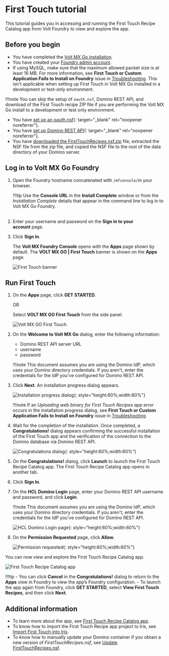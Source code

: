 # First Touch tutorial

This tutorial guides you in accessing and running the First Touch Recipe Catalog app from Volt Foundry to view and explore the app.

## Before you begin

- You have completed the [Volt MX Go installation](installation.md).
- You have created your [Foundry admin account](../howto/foundryadminaccount.md).
- If using MySQL, make sure that the maximum allowed packet size is at least 16 MB. For more information, see **First Touch or Custom Application Fails to Install on Foundry** issue in [Troubleshooting](../references/troubleshoot.md). This isn't applicable when setting up First Touch in Volt MX Go installed in a development or test-only environment.

!!!note 
    You can skip the setup of `oauth.nsf`, Domino REST API, and download of the First Touch recipe ZIP file if you are performing the Volt MX Go install to a development or test only environment. 

- You have [set up an oauth.nsf](https://opensource.hcltechsw.com/Domino-rest-api/howto/VoltMX/setupoauthnsf.html){: target="_blank" rel="noopener noreferrer"}.
- You have [set up Domino REST API](https://opensource.hcltechsw.com/Domino-rest-api/howto/IdP/configuredrapiIdP.html){: target="_blank" rel="noopener noreferrer"}.
- You have [downloaded the FirstTouchRecipes.nsf.zip](portaldownload.md) file, extracted the NSF file from the zip file, and copied the NSF file to the root of the data directory of your Domino server.
   
## Log in to Volt MX Go Foundry

1. Open the Foundry hostname concatenated with `/mfconsole/`in your browser.

    !!!tip
        Use the **Console URL** in the **Install Complete** window or from the *Installation Complete* details that appear in the command line to log in to Volt MX Go Foundry.  
 
2. Enter your username and password on the **Sign in to your account** page. 
3. Click **Sign In**.  

   The **Volt MX Foundry Console** opens with the **Apps** page shown by default. The **VOLT MX GO | First Touch** banner is shown on the **Apps** page.

   ![First Touch banner](../assets/images/firsttouch.png)

## Run First Touch

1. On the **Apps** page, click **GET STARTED**.

    OR

    Select **VOLT MX GO First Touch** from the side panel. 

    ![Volt MX GO First Touch ](../assets/images/firsttouchsidepanel.png)

2. On the **Welcome to Volt MX Go** dialog, enter the following information:

    - Domino REST API server URL
    - username
    - password

    !!!note
        This document assumes you are using the Domino IdP, which uses your Domino directory credentials. If you aren't, enter the credentials for the IdP you've configured for Domino REST API. 

3. Click **Next**. An installation progress dialog appears.

    ![Installation progress dialog](../assets/images/firsttouchinstalldialog.png){: style="height:60%;width:60%"}

    !!!note
        If an *Uploading web binary for First Touch Recipes app* error occurs in the installation progress dialog, see **First Touch or Custom Application Fails to Install on Foundry** issue in [Troubleshooting](../references/troubleshoot.md).

4. Wait for the completion of the installation. Once completed, a **Congratulations!** dialog appears confirming the successful installation of the First Touch app and the verification of the connection to the Domino database via Domino REST API.

    ![Congratulations dialog](../assets/images/firsttouchcongrats.png){: style="height:60%;width:60%"}
 

5. On the **Congratulations!** dialog, click **Launch** to launch the First Touch Recipe Catalog app. The First Touch Recipe Catalog app opens in another tab. 
6. Click **Sign In**.
7. On the **HCL Domino Login** page, enter your Domino REST API username and password, and click **Login**.

    !!!note
        This document assumes you are using the Domino IdP, which uses your Domino directory credentials. If you aren't, enter the credentials for the IdP you've configured for Domino REST API.

    ![HCL Domino Login page](../assets/images/fthcllogin.png){: style="height:60%;width:60%"}

8. On the **Permission Requested** page, click **Allow**.

    ![Permission requested](../assets/images/ftpermissionreq.png){: style="height:60%;width:60%"}
 
You can now view and explore the First Touch Recipe Catalog app. 

![First Touch Recipe Catalog app](../assets/images/ftrecipeapp.png)

!!!tip
    - You can click **Cancel** in the **Congratulations!** dialog to return to the **Apps** view in Foundry to view the app’s Foundry configuration.
    - To launch the app again from Foundry, click **GET STARTED**, select **View First Touch Recipes**, and then click **Next**.    

## Additional information

- To learn more about the app, see [First Touch Recipe Catalog app](../topicguides/firsttouchapp.md).
- To know how to import the First Touch Recipe app project to Iris, see [Import First Touch into Iris](../howto/importft.md).
- To know how to manually update your Domino container if you obtain a new version of *FirstTouchRecipes.nsf*, see [Update FirstTouchRecipes.nsf](../howto/FTnsfupdate.md).